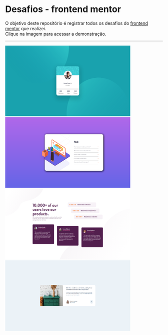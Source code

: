 # Desafios - frontend mentor 
O objetivo deste repositório é registrar todos os desafios do [frontend mentor](https://www.frontendmentor.io/challenges) que realizei.<br/>
Clique na imagem para acessar a demonstração.
<br/>
<hr/>
<p float=left">
<a target="_blank" href="https://friendly-blackwell-3ac86f.netlify.app"><img width="400" height="225" src="https://github.com/Kaedh/frontend-mentor-challenges/blob/main/preview/profile-card-preview.png" /></a>
<a target="_blank" href="https://pedantic-mcnulty-68f856.netlify.app"><img width="400" height="225" src="https://github.com/Kaedh/frontend-mentor-challenges/blob/main/preview/accordion-menu-preview.png" /></a>
<br>
<a target="_blank" href="https://eloquent-swirles-e0037a.netlify.app/"><img width="400" height="225" src="https://github.com/Kaedh/frontend-mentor-challenges/blob/main/preview/socia-proof-preview.png" /></a>
<a target="_blank" href="https://determined-euler-c97117.netlify.app"><img width="400" height="225" src="https://github.com/Kaedh/frontend-mentor-challenges/blob/main/preview/article-preview.png" /></a>
</p>







